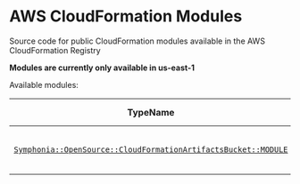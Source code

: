 # AWS CloudFormation Modules

Source code for public CloudFormation modules available in the AWS CloudFormation Registry

**Modules are currently only available in us-east-1**

Available modules:

| TypeName | Description | Template Source | Example |
| --- | --- | :---: | :---: |
| [`Symphonia::OpenSource::CloudFormationArtifactsBucket::MODULE`](https://console.aws.amazon.com/cloudformation/home?region=us-east-1#/registry/public-extensions/details/schema?arn=arn%3Aaws%3Acloudformation%3Aus-east-1%3A%3Atype%2Fmodule%2Fbf9c3875bb157d57566fdd0661e23ca05eb62a19%2FSymphonia-OpenSource-CloudFormationArtifactsBucket-MODULE) | S3 bucket for temporary CloudFormation artifacts | [here](./cloudformation-artifacts-bucket/fragments/fragment.yaml) | TODO |

